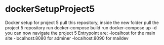 # dockerSetupProject5
Docker setup for project 5
pull this repository,
inside the new folder pull the project 5 repository
run docker-compose build
run docker-compose up -d
you can now navigate the project 5
Entrypoint are:
-localhost for the main site
-localhost:8080 for adminer
-localhost:8090 for maildev


